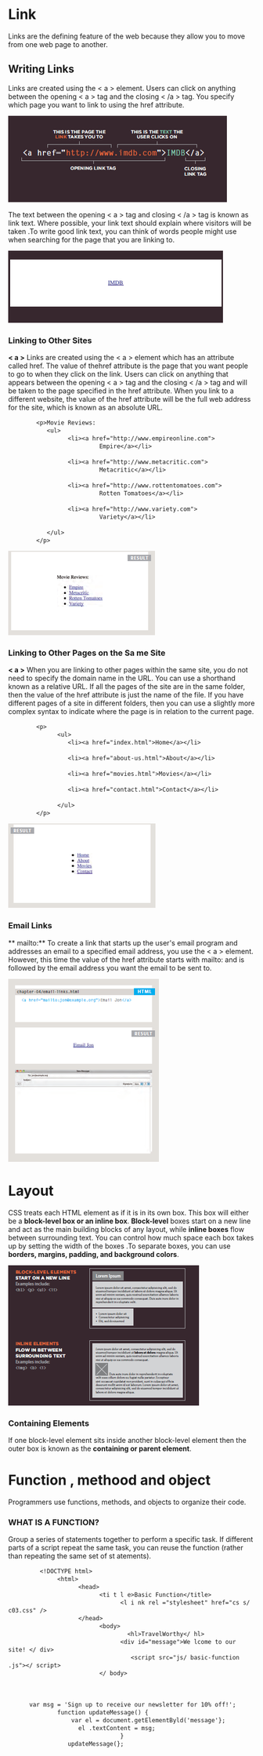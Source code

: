 
# Link

   Links are the defining feature of the web because they allow you to move from one web page to another.
   
   
   ## Writing Links
   
   Links are created using the < a > element. Users can click on anything between the opening < a > tag and the closing < /a > tag. You specify which page you want to link to using the href attribute.
   
   
   ![Link](link.png)
   
   
  
  
  
  The text between the opening < a > tag and closing < /a > tag is known as link text. Where possible, your link text should explain where visitors will be taken .To write good link text, you can think of words people might use when searching for the page that you are linking to.
  
  
  ![Link](link2.png)



   ### Linking to Other Sites
   
   **< a >**  Links are created using the < a > element which has an attribute called href. The value of thehref attribute is the page that you want people to go to when they click on the link. Users can click on anything that appears between the opening < a > tag and the closing < /a > tag and will be taken to the page specified in the href attribute. When you link to a different website, the value of the href attribute will be the full web address for the site, which is known as an absolute URL.
   
   
   
            <p>Movie Reviews:
               <ul>
                     <li><a href="http://www.empireonline.com">
                              Empire</a></li>
                              
                     <li><a href="http://www.metacritic.com">
                              Metacritic</a></li>
                              
                     <li><a href="http://www.rottentomatoes.com">
                              Rotten Tomatoes</a></li>
                              
                     <li><a href="http://www.variety.com">
                              Variety</a></li>
                              
               </ul>
            </p>
   
   
   
   ![Link](lex.png)
   
   
   
   
   ### Linking to Other Pages on the Sa me Site
   
   **< a >**  When you are linking to other pages within the same site, you do not need to specify the domain name in the URL. You can use a shorthand known as a relative URL. If all the pages of the site are in the same folder, then the value of the href attribute is just the name of the file. If you have different pages of a site in different folders, then you can use a slightly more complex syntax to indicate where the page is in relation to the current page.
   
   
   
            <p>
                  <ul>
                     <li><a href="index.html">Home</a></li>
                     
                     <li><a href="about-us.html">About</a></li>
                     
                     <li><a href="movies.html">Movies</a></li>
                     
                     <li><a href="contact.html">Contact</a></li>
                     
                  </ul>
            </p>
   
   
     
   ![semaneclink](slink.png)
     
     
     
     
   ### Email Links
   
  ** mailto:**  To create a link that starts up the user's email program and addresses an email to a specified email address, you use the < a > element. However, this time the value of the href attribute starts with mailto: and is followed by the email address you want the email to be sent to.
  
  
  
  ![mailto](mlink.png)
  
  
  
  
 # Layout
 
 
   CSS treats each HTML element as if it is in its own box. This box will either be a **block-level box or an inline box**.
   **Block-level** boxes start on a new line and act as the main building blocks of any layout, while **inline boxes** flow between surrounding text. You can control how much space each box takes up by setting the width of the boxes .To separate boxes, you can use **borders, margins, padding, and background colors**.
   
   
   
   ![inline-Block level](layout.png)
   
   
   ### Containing Elements
   
   If one block-level element sits inside another block-level element then the outer box is known as the **containing or parent element**.
   
   
# Function , methood and object

  Programmers use functions, methods, and objects to organize their code.
  
   ### WHAT IS A FUNCTION?
   
   Group a series of statements together to perform a specific task. If different parts of a script repeat the same task, you can reuse the function (rather than repeating the same set of st atements).
   
             <!DOCTYPE html>
                  <html>
                        <head>
                              <ti t l e>Basic Function</title>
                                    <l i nk rel ="stylesheet" href="cs s/ c03.css" />
                        </head>
                              <body>
                                      <hl>TravelWorthy</ hl>
                                    <div id="message">We lcome to our site! </ div>
                                       <script src="js/ basic-function .js"></ script>
                              </ body>
   
   
   
          var msg = 'Sign up to receive our newsletter for 10% off!';
                  function updateMessage() {
                      var el = document.getElementByld('message'};
                        el .textContent = msg;
                                    }
                     updateMessage(};
   
  
   
  
  
  
   
   
   
   
   
